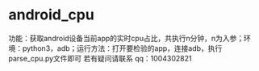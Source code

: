 # android_cpu
功能：获取android设备当前app的实时cpu占比，共执行n分钟，n为入参；环境：python3，adb；运行方法：打开要检验的app，连接adb，执行parse_cpu.py文件即可
若有疑问请联系
qq：1004302821
